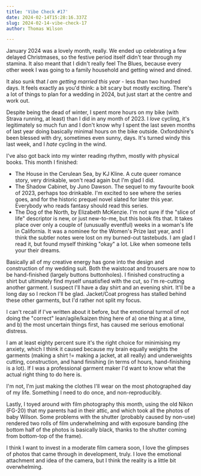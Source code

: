 ```yaml
---
title: 'Vibe Check #17'
date: 2024-02-14T15:28:16.337Z
slug: 2024-02-14-vibe-check-17
author: Thomas Wilson

---
```

January 2024 was a lovely month, really.  We ended up celebrating a few delayed Christmases, so the festive period itself didn't tear through my stamina.  It also meant that I didn't really feel The Blues, because every other week I was going to a family household and getting wined and dined.  

It also sunk that *I am getting married this year* - less than two hundred days.  It feels exactly as you'd think: a bit scary but mostly exciting.  There's a lot of things to plan for a wedding in 2024, but just start at the centre and work out.

Despite being the dead of winter, I spent more hours on my bike (with Strava running, at least) than I did in any month of 2023.  I *love* cycling, it's legitimately so much fun and I don't know why I spent the last seven months of last year doing basically minimal hours on the bike outside.  Oxfordshire's been blessed with dry, sometimes even sunny, days.  It's turned windy this last week, and I *hate* cycling in the wind. 

I've also got back into my winter reading rhythm, mostly with physical books.  This month I finished:

- The House in the Cerulean Sea, by KJ Kline.  A cute queer romance story, very drinkable, won't read again but I'm glad I did.
- The Shadow Cabinet, by Juno Dawson.  The sequel to my favourite book of 2023, perhaps too drinkable.  I'm excited to see where the series goes, and for the historic prequel novel slated for later this year.  Everybody who reads fantasy should read this series.
- The Dog of the North, by Elizabeth McKenzie.  I'm not sure if the "slice of life" descriptor is new, or just new-to-me, but this book fits that.  It takes place over only a couple of (unusually eventful) weeks in a woman's life in California.  It was a nominee for the Women's Prize last year, and I think the subtler notes were lost on my burned-out tastebuds.  I am glad I read it, but found myself thinking "okay" a lot.  Like when someone tells your their dreams.

Basically all of my creative energy has gone into the design and construction of my wedding suit.  Both the waistcoat and trousers are now to be hand-finished (largely buttons buttonholes).  I finished constructing a shirt but ultimately find myself unsatisfied with the cut, so I'm re-cutting another garment.  I suspect I'll have a day shirt and an evening shirt.  It'll be a long day so I reckon I'll be glad.  Jacket/Coat progress has stalled behind these other garments, but I'd rather not split my focus.

I can't recall if I've written about it before, but the emotional turmoil of not doing the "correct" lean/agile/kaizen thing here of a) one thing at a time, and b) the most uncertain things first, has caused me serious emotional distress.

I am at least eighty percent sure it's the right choice for minimising my anxiety, which I think it caused because my brain equally weights the garments (making a shirt != making a jacket, at all really) and underweights cutting, construction, and hand finishing (in terms of hours, hand-finishing is a lot).  If I was a professional garment maker I'd want to know what the actual right thing to do here is.  

I'm not, I'm just making the clothes I'll wear on the most photographed day of my life.  Something I need to do once, and non-reproducibly.

Lastly, I toyed around with film photography this month, using the old Nikon (FG-20) that my parents had in their attic, and which took all the photos of baby Wilson.  Some problems with the shutter (probably caused by non-use) rendered two rolls of film underwhelming and with exposure banding (the bottom half of the photos is basically black, thanks to the shutter coming from bottom-top of the frame).  

I think I want to invest in a moderate film camera soon, I love the glimpses of photos that came through in development, truly.  I love the emotional attachment and idea of the camera, but I think the reality is a little bit overwhelming.  